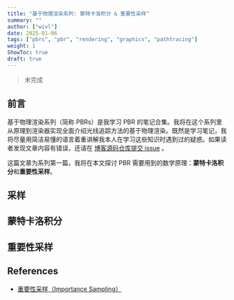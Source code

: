 ```yaml
---
title: "基于物理渲染系列: 蒙特卡洛积分 & 重要性采样"
summary: ""
author: ["wivl"]
date: 2025-01-06
tags: ["pbrs", "pbr", "rendering", "graphics", "pathtracing"]
weight: 1
ShowToc: true
draft: true
---
```


> 未完成

## 前言

基于物理渲染系列（简称 PBRs）是我学习 PBR 的笔记合集。我将在这个系列里从原理到渲染器实现全面介绍光线追踪方法的基于物理渲染。既然是学习笔记，我将尽量用简洁易懂的语言着重讲解我本人在学习这些知识时遇到过的疑惑。如果读者发现文章内容有错误，还请在 [博客源码仓库提交 issue](https://github.com/wivl/blog/issues) 。

这篇文章为系列第一篇，我将在本文探讨 PBR 需要用到的数学原理：**蒙特卡洛积分**和**重要性采样**。

## 采样

## 蒙特卡洛积分

## 重要性采样


## References

- [重要性采样（Importance Sampling）](https://zhuanlan.zhihu.com/p/41217212)


